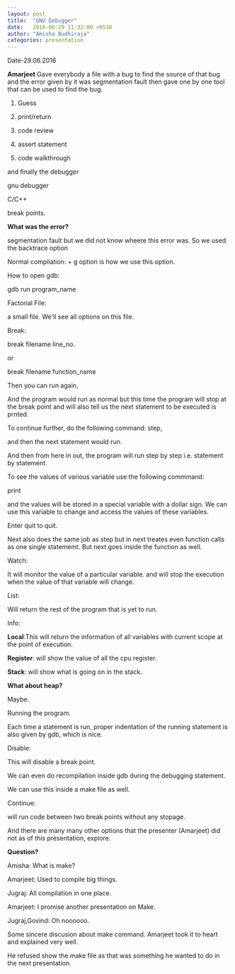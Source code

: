 ```yaml
---
layout: post
title:  "GNU Debugger"
date:   2016-06-29 11:32:00 +0530
author: "Amisha Budhiraja"
categories: presentation
---
```


Date-29.06.2016



**Amarjeet** Gave everybody a file with a bug to find the source of that bug and the error given by it was segmentation fault
then gave one by one tool that can be used to find the bug.

1. Guess

2. print/return

3. code review

4. assert statement

5. code walkthrough

and finally the debugger


gnu debugger

C/C++

break points.

**What was the error?**

segmentation fault but we did not know wheere this error was. So we used the backtrace option

Normal compilation: + g option is how we use this option.

How to open gdb:

gdb run program_name

Factorial File: 

a small file. We'll see all options on this file.

Break:

break filename line_no.

or

break filename function_name

Then you can run again,

And the program would run as normal but this time the program will stop at the break point and will also tell us the next statement to be executed is prnted.

To continue further, do the following command:
step,

and then the next statement would run.

And then from here in out, the program will run step by step i.e. statement by statement.

To see the values of various variable use the following commmand:

print

and the values will be stored in a special variable with a dollar sign. We can use this variable to change and access the values of these variables.


Enter quit to quit.

Next also does the same job as step but in next treates even function calls as one single statememt. But next goes inside the function as well.

Watch:

It will monitor the value of a particular variable. and will stop the execution when the value of that variable will change.

List:

Will return the rest of the program that is yet to run.

Info:

**Local**:This will return the information of all variables with current scope at the point of execution. 

**Register**: will show the value of all the cpu register.

**Stack**: will show what is going on in the stack.

**What about heap?**

Maybe.

Running the program.

Each time a statement is run, proper indentation of the running statement is also given by gdb, which is nice.

Disable:

This will disable a break point.

We can even do recompilation inside gdb during the debugging statement.

We can use this inside a make file as well.

Continue:

will run code between two break points without any stopage.

And there are many many other options that the presenter (Amarjeet) did not as of this presentation, explore.

**Question?**

Amisha: What is make?

Amarjeet: Used to compile big things.

Jugraj: All compilation in one place.

Amarjeet: I promise another presentation on Make.

Jugraj,Govind: Oh noooooo.

Some sincere discusion about make command. Amarjeet took it to heart and explained very well.

He refused show the make file as that was something he wanted to do in the next presentation.
